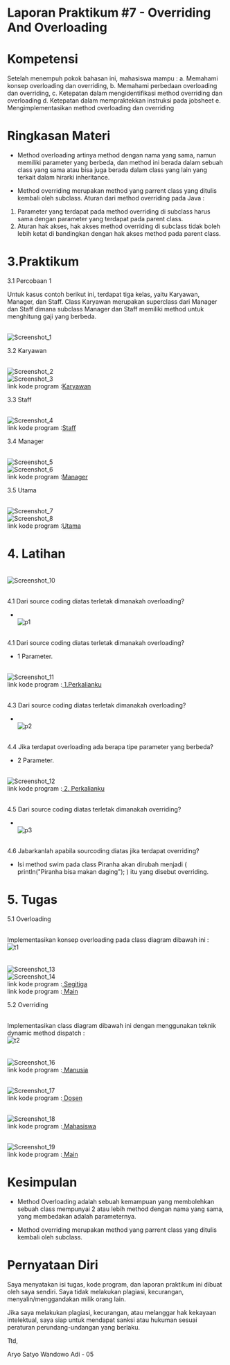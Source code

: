 # Laporan Praktikum #7 - Overriding And Overloading

## <h1>Kompetensi

Setelah menempuh pokok bahasan ini, mahasiswa mampu :
a. Memahami konsep overloading dan overriding,
b. Memahami perbedaan overloading dan overriding,
c. Ketepatan dalam mengidentifikasi method overriding dan overloading
d. Ketepatan dalam mempraktekkan instruksi pada jobsheet
e. Mengimplementasikan method overloading dan overriding 

## <h1>Ringkasan Materi
 
- Method overloading artinya method dengan nama yang sama, namun memiliki parameter yang berbeda, dan method ini berada dalam sebuah class yang sama atau bisa juga berada dalam class yang lain yang terkait dalam hirarki inheritance.

- Method overriding merupakan method yang parrent class yang ditulis kembali oleh subclass. Aturan dari method overriding pada Java :

 1. Parameter yang terdapat pada method overriding di subclass harus sama dengan parameter yang terdapat pada parent class.
 2. Aturan hak akses, hak akses method overriding di subclass tidak boleh lebih ketat di bandingkan dengan hak akses method pada parent class.

### <h1>3.Praktikum

3.1 Percobaan 1

Untuk kasus contoh berikut ini, terdapat tiga kelas, yaitu Karyawan, Manager, dan Staff.
Class Karyawan merupakan superclass dari Manager dan Staff dimana subclass Manager dan
Staff memiliki method untuk menghitung gaji yang berbeda.

<br>![Screenshot_1](img/Screenshot_1.png)

3.2 Karyawan

<br>![Screenshot_2](img/Screenshot_2.png)
<br>![Screenshot_3](img/Screenshot_3.png)
<br>link kode program :[Karyawan](../../src/7_Overriding_dan_Overloading/Percobaan1/Karyawan1841720170Aryo.java)

3.3 Staff

<br>![Screenshot_4](img/Screenshot_4.png)
<br>link kode program :[Staff](../../src/7_Overriding_dan_Overloading/Percobaan1/Staff1841720170Aryo.java)

3.4 Manager

<br>![Screenshot_5](img/Screenshot_5.png)
<br>![Screenshot_6](img/Screenshot_6.png)
<br>link kode program :[Manager](../../src/7_Overriding_dan_Overloading/Percobaan1/Manager1841720170Aryo.java)

3.5 Utama

<br>![Screenshot_7](img/Screenshot_7.png)
<br>![Screenshot_8](img/Screenshot_8.png)
<br>link kode program :[Utama](../../src/7_Overriding_dan_Overloading/Percobaan1/Utama1841720170Aryo.java)

### <h1>4. Latihan

<br>![Screenshot_10](img/Screenshot_10.png)

<br>4.1 Dari source coding diatas terletak dimanakah overloading?
- <br>![p1](img/p1.png)

<br>4.1 Dari source coding diatas terletak dimanakah overloading?
- 1 Parameter.

<br>![Screenshot_11](img/Screenshot_11.png)
<br>link kode program :[ 1.Perkalianku](../../src/7_Overriding_dan_Overloading/Latihan/Perkalianku1841720170Aryo.java)

<br>4.3 Dari source coding diatas terletak dimanakah overloading?
- <br>![p2](img/p2.png)

<br>4.4 Jika terdapat overloading ada berapa tipe parameter yang berbeda?
- 2 Parameter.

<br>![Screenshot_12](img/Screenshot_12.png)
<br>link kode program :[ 2. Perkalianku ](../../src/7_Overriding_dan_Overloading/Latihan/Fish1841720170Aryo.java)

<br>4.5 Dari source coding diatas terletak dimanakah overriding?
- <br>![p3](img/p3.png)

<br>4.6 Jabarkanlah apabila sourcoding diatas jika terdapat overriding?
- Isi method swim pada class Piranha akan dirubah menjadi ( println("Piranha bisa makan daging"); ) itu yang disebut overriding.

### <h1> 5. Tugas

5.1 Overloading

<br>Implementasikan konsep overloading pada class diagram dibawah ini :
<br>![t1](img/t1.png)
<br><br>
<br>![Screenshot_13](img/Screenshot_13.png)
<br>![Screenshot_14](img/Screenshot_14.png)
<br>link kode program :[ Segitiga](../../src/7_Overriding_dan_Overloading/Tugas1/Segitiga1841720170Aryo.java)
<br>link kode program :[ Main](../../src/7_Overriding_dan_Overloading/Tugas1/NewMain.java)

5.2 Overriding

<br>Implementasikan class diagram dibawah ini dengan menggunakan teknik dynamic
method dispatch :
<br>![t2](img/t2.png)
<br><br>
<br>![Screenshot_16](img/Screenshot_16.png)
<br>link kode program :[ Manusia](../../src/7_Overriding_dan_Overloading/Tugas2/Manusia1841720170Aryo.java)

<br>![Screenshot_17](img/Screenshot_17.png)
<br>link kode program :[ Dosen](../../src/7_Overriding_dan_Overloading/Tugas2/Dosen1841720170Aryo.java)

<br>![Screenshot_18](img/Screenshot_18.png)
<br>link kode program :[ Mahasiswa](../../src/7_Overriding_dan_Overloading/Tugas2/Mahasiswa1841720170Aryo.java)

<br>![Screenshot_19](img/Screenshot_19.png)
<br>link kode program :[ Main](../../src/7_Overriding_dan_Overloading/Tugas2/NewMain.java)

## <h1>Kesimpulan

- Method Overloading adalah sebuah kemampuan yang membolehkan sebuah class mempunyai 2 atau lebih method dengan nama yang sama, yang membedakan adalah parameternya.

- Method overriding merupakan method yang parrent class yang ditulis kembali oleh subclass.

## <h1>Pernyataan Diri

Saya menyatakan isi tugas, kode program, dan laporan praktikum ini dibuat oleh saya sendiri. Saya tidak melakukan plagiasi, kecurangan, menyalin/menggandakan milik orang lain.

Jika saya melakukan plagiasi, kecurangan, atau melanggar hak kekayaan intelektual, saya siap untuk mendapat sanksi atau hukuman sesuai peraturan perundang-undangan yang berlaku.

Ttd,

Aryo Satyo Wandowo Adi - 05


